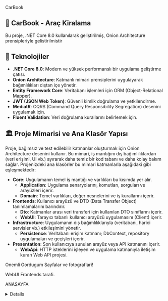 CarBook 

## 🚗 CarBook - Araç Kiralama

Bu proje, .NET Core 8.0 kullanılarak geliştirilmiş, Onion Architecture prensipleriyle gelistirilmistir

## 🚀 Teknolojiler
* **.NET Core 8.0**: Modern ve yüksek performanslı bir uygulama geliştirme çatısı.
* **Onion Architecture**: Katmanlı mimari prensiplerini uygulayarak bağımlılıkları dıştan içe yönetir.
* **Entity Framework Core**: Veritabanı işlemleri için ORM (Object-Relational Mapper).
* **JWT (JSON Web Token)**: Güvenli kimlik doğrulama ve yetkilendirme.
* **MediatR**: CQRS (Command Query Responsibility Segregation) desenini uygulamak için.
* **Fluent Validation**: Veri doğrulama kurallarını belirlemek için.


## 🏛️ Proje Mimarisi ve Ana Klasör Yapısı

Proje, bağımsız ve test edilebilir katmanlar oluşturmak için Onion Architecture desenini kullanır. Bu mimari, iş mantığını dış bağımlılıklardan (veri erişimi, UI vb.) ayırarak daha temiz bir kod tabanı ve daha kolay bakım sağlar. Projenizdeki ana klasörler bu mimari katmanlarla aşağıdaki gibi eşleşmektedir:

* **Core**: Uygulamanın temel iş mantığı ve varlıkları bu kısımda yer alır.
    * **Application**: Uygulama senaryolarını, komutları, sorguları ve arayüzleri içerir.
    * **Domain**: Temel varlıkları, değer nesnelerini ve iş kurallarını içerir.
* **Frontends**: Kullanıcı arayüzü ve DTO (Data Transfer Object) tanımlamalarını barındırır.
    * **Dto**: Katmanlar arası veri transferi için kullanılan DTO sınıflarını içerir.
    * **WebUI**: Tarayıcı tabanlı kullanıcı arayüzü uygulamasını (Client) içerir.
* **Infrastructure**: Uygulamanın dış bağımlılıklarıyla (veritabanı, harici servisler vb.) etkileşimini yönetir.
    * **Persistence**: Veritabanı erişim katmanı; DbContext, repository uygulamaları ve geçişleri içerir.
* **Presentation**: Son kullanıcıya sunulan arayüz veya API katmanını içerir.
    * **WebApi**: HTTP isteklerini işleyen ve uygulama katmanıyla iletişim kuran Web API projesi.
 
Onemli Gordugum Sayfalar ve fotograflari!

WebUI Frontends tarafi.

ANASAYFA
<details>
  <img width="1920" height="6239" alt="Home" src="https://github.com/user-attachments/assets/062a5f71-ff5e-4bee-9b15-7cdc4f720861" />

</details>
